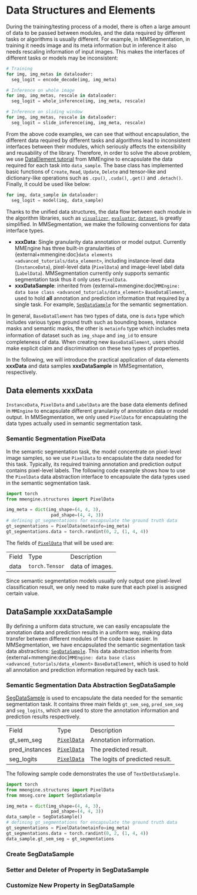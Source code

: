 # Data Structures and Elements

During the training/testing process of a model, there is often a large amount of data to be passed between modules, and the data required by different tasks or algorithms is usually different. For example, in MMSegmentation, in training it needs image and its meta information but in inference it also needs rescaling information of input images. This makes the interfaces of different tasks or models may be inconsistent:

```python
# Training
for img, img_metas in dataloader:
  seg_logit = encode_decode(img, img_meta)

# Inference on whole image
for img, img_metas, rescale in dataloader:
  seg_logit = whole_inference(img, img_meta, rescale)

# Inference on sliding window
for img, img_metas, rescale in dataloader:
  seg_logit = slide_inference(img, img_meta, rescale)
```

From the above code examples, we can see that without encapsulation, the different data required by different tasks and algorithms lead to inconsistent interfaces between their modules, which seriously affects the extensibility and reusability of the library.
Therefore, in order to solve the above problem, we use [DataElement tutorial](https://github.com/open-mmlab/mmengine/blob/main/docs/zh_cn/advanced_tutorials/data_element.md) from MMEngine to encapsulate the data required for each task into `data_sample`.
The base class has implemented basic functions of `Create`, `Read`, `Update`, `Delete` and tensor-like and dictionary-like operations such as `.cpu()`, `.cuda()`, `.get()` and `.detach()`. Finally, it could be used like below:

```python
for img, data_sample in dataloader:
  seg_logit = model(img, data_sample)
```

Thanks to the unified data structures, the data flow between each module in the algorithm libraries, such as [`visualizer`](./visualizers.md), [`evaluator`](./evaluation.md), [`dataset`](./datasets.md), is greatly simplified. In MMSegmentation, we make the following conventions for data interface types.

- **xxxData**: Single granularity data annotation or model output. Currently MMEngine has three built-in granularities of {external+mmengine:doc}`data elements <advanced_tutorials/data_element>`, including instance-level data (`InstanceData`), pixel-level data (`PixelData`) and image-level label data (`LabelData`). MMSegmentation currently only supports semantic segmentation task thus it only uses `PixelData`.
- **xxxDataSample**: inherited from {external+mmengine:doc}`MMEngine: data base class <advanced_tutorials/data_element>` `BaseDataElement`, used to hold **all** annotation and prediction information that required by a single task. For example, [`SegDataSample`](mmseg.structures.SegDataSample) for the semantic segmentation.

In general, `BaseDataElement` has two types of data, one is `data` type which includes various types ground truth such as bounding boxes, instance masks and semantic masks, the other is `metainfo` type which includes meta information of dataset such as `img_shape` and `img_id` to ensure　completeness of data. When creating new `BaseDataElement`, users should make explicit claim and discrimination on these two types of properties.

In the following, we will introduce the practical application of data elements **xxxData** and data samples **xxxDataSample** in MMSegmentation, respectively.

## Data elements xxxData

`InstanceData`, `PixelData` and `LabelData` are the base data elements defined in `MMEngine` to encapsulate different granularity of annotation data or model output. In MMSegmentation, we only used `PixelData` for encapsulating the data types actually used in semantic segmentation task.

### Semantic Segmentation PixelData

In the semantic segmentation task, the model concentrate on pixel-level image samples, so we use `PixelData` to encapsulate the data needed for this task. Typically, its required training annotation and prediction output contains pixel-level labels. The following code example shows how to use the `PixelData` data abstraction interface to encapsulate the data types used in the semantic segmentation task.

```python
import torch
from mmengine.structures import PixelData

img_meta = dict(img_shape=(4, 4, 3),
                 pad_shape=(4, 4, 3))
# defining gt_segmentations for encapsulate the ground truth data
gt_segmentations = PixelData(metainfo=img_meta)
gt_segmentations.data = torch.randint(0, 2, (1, 4, 4))
```

The fields of [`PixelData`](#pixeldata) that will be used are:

|       |                |                 |
| ----- | -------------- | --------------- |
| Field | Type           | Description     |
| data  | `torch.Tensor` | data of images. |

Since semantic segmentation models usually only output one pixel-level classification result, we only need to make sure that each pixel is assigned certain value.

## DataSample xxxDataSample

By defining a uniform data structure, we can easily encapsulate the annotation data and prediction results in a uniform way, making data transfer between different modules of the code base easier. In MMSegmentation, we have encapsulated the semantic segmentation task data abstractions: [`SegDataSample`](mmseg.structures.SegDataSample). This data abstraction inherits from {external+mmengine:doc}`MMEngine: data base class <advanced_tutorials/data_element>` `BaseDataElement`, which is used to hold all annotation and prediction information required by each task.

### Semantic Segmentation Data Abstraction SegDataSample

[SegDataSample](mmseg.structures.SegDataSample) is used to encapsulate the data needed for the semantic segmentation task. It contains three main fields `gt_sem_seg`, `pred_sem_seg` and `seg_logits`, which are used to store the annotation information and prediction results respectively.

|                |                           |                                 |
| -------------- | ------------------------- | ------------------------------- |
| Field          | Type                      | Description                     |
| gt_sem_seg     | [`PixelData`](#pixeldata) | Annotation information.         |
| pred_instances | [`PixelData`](#pixeldata) | The predicted result.           |
| seg_logits     | [`PixelData`](#pixeldata) | The logits of predicted result. |

The following sample code demonstrates the use of `TextDetDataSample`.

```python
import torch
from mmengine.structures import PixelData
from mmseg.core import SegDataSample

img_meta = dict(img_shape=(4, 4, 3),
                 pad_shape=(4, 4, 3))
data_sample = SegDataSample()
# defining gt_segmentations for encapsulate the ground truth data
gt_segmentations = PixelData(metainfo=img_meta)
gt_segmentations.data = torch.randint(0, 2, (1, 4, 4))
data_sample.gt_sem_seg = gt_segmentations
```

### Create SegDataSample

### Setter and Deleter of Property in SegDataSample

### Customize New Property in SegDataSample
